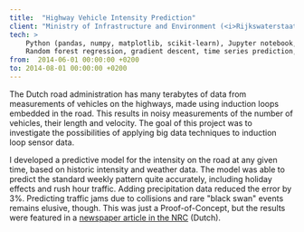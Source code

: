 ```yaml
---
title:  "Highway Vehicle Intensity Prediction"
client: "Ministry of Infrastructure and Environment (<i>Rijkswaterstaat</i>; via KPMG)"
tech: > 
    Python (pandas, numpy, matplotlib, scikit-learn), Jupyter notebook,
    Random forest regression, gradient descent, time series prediction, autoregressive feature extraction
from:  2014-06-01 00:00:00 +0200
to: 2014-08-01 00:00:00 +0200
---
```

The Dutch road administration has many terabytes of data from measurements of vehicles on the highways, made using induction loops embedded in the road. This results in noisy measurements of the number of vehicles, their length and velocity. The goal of this project was to investigate the possibilities of applying big data techniques to induction loop sensor data. 

I developed a predictive model for the intensity on the road at any given time, based on historic intensity and weather data. The model was able to predict the standard weekly pattern quite accurately, including holiday effects and rush hour traffic. 
Adding precipitation data reduced the error by 3%. Predicting traffic jams due to collisions and rare "black swan" events remains elusive, though. 
 This was just a Proof-of-Concept, but the results were featured in a 
[newspaper article in the NRC](https://www.nrc.nl/nieuws/2014/11/14/als-je-files-kunt-voorspellen-kun-je-ze-ook-sture-1437964-a1279877)  (Dutch).
